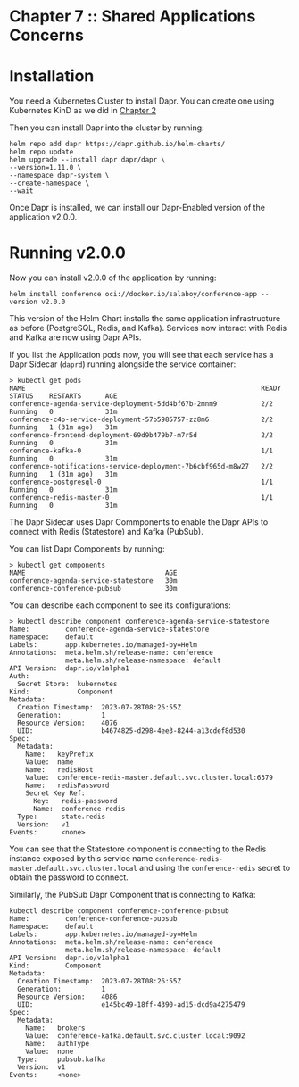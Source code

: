 # Chapter 7 :: Shared Applications Concerns


# Installation

You need a Kubernetes Cluster to install Dapr. You can create one using Kubernetes KinD as we did in [Chapter 2](https://github.com/salaboy/platforms-on-k8s/blob/main/chapter-2/README.md#creating-a-local-cluster-with-kubernetes-kind)

Then you can install Dapr into the cluster by running: 
```
helm repo add dapr https://dapr.github.io/helm-charts/
helm repo update
helm upgrade --install dapr dapr/dapr \
--version=1.11.0 \
--namespace dapr-system \
--create-namespace \
--wait

```

Once Dapr is installed, we can install our Dapr-Enabled version of the application v2.0.0.

# Running v2.0.0

Now you can install v2.0.0 of the application by running: 

```
helm install conference oci://docker.io/salaboy/conference-app --version v2.0.0
```

This version of the Helm Chart installs the same application infrastructure as before (PostgreSQL, Redis, and Kafka). 
Services now interact with Redis and Kafka are now using Dapr APIs. 

If you list the Application pods now, you will see that each service has a Dapr Sidecar (`daprd`) running alongside the service container: 

```
> kubectl get pods
NAME                                                           READY   STATUS    RESTARTS      AGE
conference-agenda-service-deployment-5dd4bf67b-2mnm9           2/2     Running   0             31m
conference-c4p-service-deployment-57b5985757-zz8m6             2/2     Running   1 (31m ago)   31m
conference-frontend-deployment-69d9b479b7-m7r5d                2/2     Running   0             31m
conference-kafka-0                                             1/1     Running   0             31m
conference-notifications-service-deployment-7b6cbf965d-m8w27   2/2     Running   1 (31m ago)   31m
conference-postgresql-0                                        1/1     Running   0             31m
conference-redis-master-0                                      1/1     Running   0             31m
```

The Dapr Sidecar uses Dapr Commponents to enable the Dapr APIs to connect with Redis (Statestore) and Kafka (PubSub). 

You can list Dapr Components by running: 

```
> kubectl get components
NAME                                   AGE
conference-agenda-service-statestore   30m
conference-conference-pubsub           30m
```

You can describe each component to see its configurations:
```
> kubectl describe component conference-agenda-service-statestore
Name:         conference-agenda-service-statestore
Namespace:    default
Labels:       app.kubernetes.io/managed-by=Helm
Annotations:  meta.helm.sh/release-name: conference
              meta.helm.sh/release-namespace: default
API Version:  dapr.io/v1alpha1
Auth:
  Secret Store:  kubernetes
Kind:            Component
Metadata:
  Creation Timestamp:  2023-07-28T08:26:55Z
  Generation:          1
  Resource Version:    4076
  UID:                 b4674825-d298-4ee3-8244-a13cdef8d530
Spec:
  Metadata:
    Name:   keyPrefix
    Value:  name
    Name:   redisHost
    Value:  conference-redis-master.default.svc.cluster.local:6379
    Name:   redisPassword
    Secret Key Ref:
      Key:   redis-password
      Name:  conference-redis
  Type:      state.redis
  Version:   v1
Events:      <none>

```
You can see that the Statestore component is connecting to the Redis instance exposed by this service name `conference-redis-master.default.svc.cluster.local` and using the `conference-redis` secret to obtain the password to connect.

Similarly, the PubSub Dapr Component that is connecting to Kafka: 

```
kubectl describe component conference-conference-pubsub 
Name:         conference-conference-pubsub
Namespace:    default
Labels:       app.kubernetes.io/managed-by=Helm
Annotations:  meta.helm.sh/release-name: conference
              meta.helm.sh/release-namespace: default
API Version:  dapr.io/v1alpha1
Kind:         Component
Metadata:
  Creation Timestamp:  2023-07-28T08:26:55Z
  Generation:          1
  Resource Version:    4086
  UID:                 e145bc49-18ff-4390-ad15-dcd9a4275479
Spec:
  Metadata:
    Name:   brokers
    Value:  conference-kafka.default.svc.cluster.local:9092
    Name:   authType
    Value:  none
  Type:     pubsub.kafka
  Version:  v1
Events:     <none>
```




